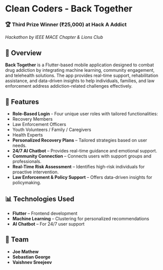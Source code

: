 # Clean Coders - Back Together

### 🏆 **Third Prize Winner (₹25,000) at Hack A Addict**  
*Hackathon by IEEE MACE Chapter & Lions Club*

## 📌 Overview  
**Back Together** is a Flutter-based mobile application designed to combat drug addiction by integrating machine learning, community engagement, and telehealth solutions. The app provides real-time support, rehabilitation assistance, and data-driven insights to help individuals, families, and law enforcement address addiction-related challenges effectively.

## 🚀 Features  
- **Role-Based Login** - Four unique user roles with tailored functionalities:
- Recovery Members
- Law Enforcement Officers
- Youth Volunteers / Family / Caregivers
- Health Experts
- **Personalized Recovery Plans** – Tailored strategies based on user needs.  
- **24/7 AI Chatbot** – Provides real-time guidance and emotional support.  
- **Community Connection** – Connects users with support groups and professionals.  
- **Real-Time Risk Assessment** – Identifies high-risk individuals for proactive intervention.  
- **Law Enforcement & Policy Support** – Offers data-driven insights for policymaking.
  
## 📊 Technologies Used  
- **Flutter** – Frontend development  
- **Machine Learning** – Clustering for personalized recommendations  
- **AI Chatbot** – For 24/7 user support  

## 📌 Team  
- **Joe Mathew**  
- **Sebastian George**  
- **Vaishnev Sreejeev**  
